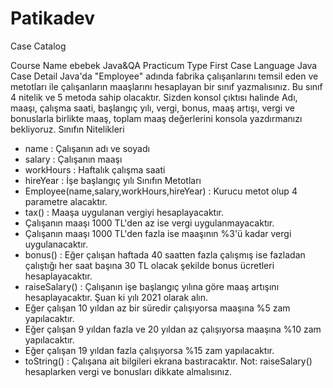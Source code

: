 # Patikadev
 
Case Catalog

Course Name	ebebek Java&QA Practicum
Type	First Case
Language	Java
Case Detail	Java'da "Employee" adında fabrika çalışanlarını temsil eden ve metotları ile çalışanların maaşlarını hesaplayan bir sınıf yazmalısınız. Bu sınıf 4 nitelik ve 5 metoda sahip olacaktır. Sizden konsol çıktısı halinde Adı, maaşı, çalışma saati, başlangıç yılı, vergi, bonus, maaş artışı, vergi ve bonuslarla birlikte maaş, toplam maaş değerlerini konsola yazdırmanızı bekliyoruz.
Sınıfın Nitelikleri
-	name : Çalışanın adı ve soyadı
-	salary : Çalışanın maaşı
-	workHours : Haftalık çalışma saati
-	hireYear : İşe başlangıç yılı
Sınıfın Metotları
-	Employee(name,salary,workHours,hireYear) : Kurucu metot olup 4 parametre alacaktır.
-	tax() : Maaşa uygulanan vergiyi hesaplayacaktır.
-	Çalışanın maaşı 1000 TL'den az ise vergi uygulanmayacaktır.
-	Çalışanın maaşı 1000 TL'den fazla ise maaşının %3'ü kadar vergi uygulanacaktır.
-	bonus() : Eğer çalışan haftada 40 saatten fazla çalışmış ise fazladan çalıştığı her saat başına 30 TL olacak şekilde bonus ücretleri hesaplayacaktır.
-	raiseSalary() : Çalışanın işe başlangıç yılına göre maaş artışını hesaplayacaktır. Şuan ki yılı 2021 olarak alın.
-	Eğer çalışan 10 yıldan az bir süredir çalışıyorsa maaşına %5 zam yapılacaktır.
-	Eğer çalışan 9 yıldan fazla ve 20 yıldan az çalışıyorsa maaşına %10 zam yapılacaktır.
-	Eğer çalışan 19 yıldan fazla çalışıyorsa %15 zam yapılacaktır.
-	toString() : Çalışana ait bilgileri ekrana bastıracaktır.
Not: raiseSalary() hesaplarken vergi ve bonusları dikkate almalısınız.

